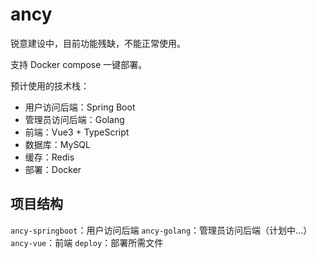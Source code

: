 # ancy

锐意建设中，目前功能残缺，不能正常使用。

支持 Docker compose 一键部署。

预计使用的技术栈：
 - 用户访问后端：Spring Boot
 - 管理员访问后端：Golang
 - 前端：Vue3 + TypeScript
 - 数据库：MySQL
 - 缓存：Redis
 - 部署：Docker

## 项目结构
`ancy-springboot`：用户访问后端
`ancy-golang`：管理员访问后端（计划中...）
`ancy-vue`：前端
`deploy`：部署所需文件
